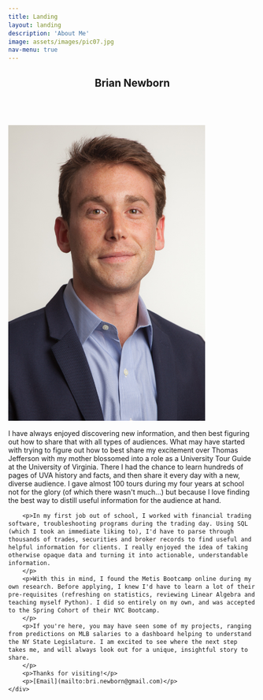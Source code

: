 ```yaml
---
title: Landing
layout: landing
description: 'About Me'
image: assets/images/pic07.jpg
nav-menu: true
---
```


<!-- Main -->
<div id="main">

<!-- One -->
<section id="one">
	<div class="inner">
		<header class="major">
			<h2>Brian Newborn</h2>
		</header>
		</br>
		<!-- <img src="/assets/images/bn_headshot.jpg" alt="Me!"> -->
		<!-- 800 × 1200 -->
		<img src="/assets/images/bn_headshot.jpg" alt="Me!" width="400" height="600">
		<!-- ![Me!](/assets/images/bn_headshot.jpg){:height="30%" width="30%"} -->
		</br>
		<p>I have always enjoyed discovering new information, and then best figuring out how to share that with all types of audiences. What may have started with trying to figure out how to best share my excitement over Thomas Jefferson with my mother blossomed into a role as a University Tour Guide at the University of Virginia. There I had the chance to learn hundreds of pages of UVA history and facts, and then share it every day with a new, diverse audience. I gave almost 100 tours during my four years at school not for the glory (of which there wasn't much...) but because I love finding the best way to distill useful information for the audience at hand.
		</p>


		<p>In my first job out of school, I worked with financial trading software, troubleshooting programs during the trading day. Using SQL (which I took an immediate liking to), I'd have to parse through thousands of trades, securities and broker records to find useful and helpful information for clients. I really enjoyed the idea of taking otherwise opaque data and turning it into actionable, understandable information.
		</p>
		<p>With this in mind, I found the Metis Bootcamp online during my own research. Before applying, I knew I'd have to learn a lot of their pre-requisites (refreshing on statistics, reviewing Linear Algebra and teaching myself Python). I did so entirely on my own, and was accepted to the Spring Cohort of their NYC Bootcamp.
		</p>
		<p>If you're here, you may have seen some of my projects, ranging from predictions on MLB salaries to a dashboard helping to understand the NY State Legislature. I am excited to see where the next step takes me, and will always look out for a unique, insightful story to share.
		</p>
		<p>Thanks for visiting!</p>
		<p>[Email](mailto:bri.newborn@gmail.com)</p>
	</div>
</section>

</div>
